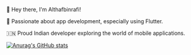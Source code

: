 👋 Hey there, I'm Althafbinrafi!

📱 Passionate about app development, especially using Flutter.

🇮🇳 Proud Indian developer exploring the world of mobile applications.

[![Anurag's GitHub stats](https://github-readme-stats.vercel.app/api?username=althafbinrafi)](https://github.com/anuraghazra/github-readme-stats)

<!---
Althafbinrafi/Althafbinrafi is a ✨ special ✨ repository because its `README.md` (this file) appears on your GitHub profile.
You can click the Preview link to take a look at your changes.
--->
